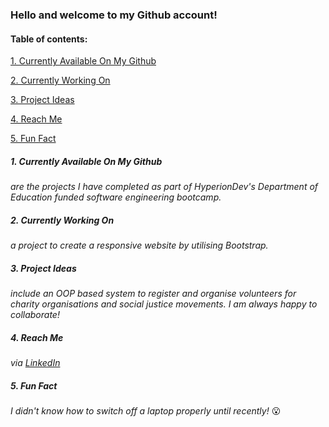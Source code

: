 ### Hello and welcome to my Github account!
#### Table of contents:

[1. Currently Available On My Github](https://github.com/yjk16/yjk16/edit/main/README.md#1-currently-available-on-my-github)

[2. Currently Working On](https://github.com/yjk16/yjk16/edit/main/README.md#2-currently-working-on)

[3. Project Ideas](https://github.com/yjk16/yjk16/edit/main/README.md#3-project-ideas)

[4. Reach Me](https://github.com/yjk16/yjk16/edit/main/README.md#4-reach-me)

[5. Fun Fact](https://github.com/yjk16/yjk16/edit/main/README.md#5-fun-fact)


##### 1. Currently Available On My Github
*are the projects I have completed as part of HyperionDev's Department of Education funded software engineering bootcamp.*

##### 2. Currently Working On
*a project to create a responsive website by utilising Bootstrap.*

##### 3. Project Ideas
*include an OOP based system to register and organise volunteers for charity organisations and social justice movements. I am always happy to collaborate!*

##### 4. Reach Me
*via [LinkedIn](https://www.linkedin.com/in/yoon-ji-kim-770360258/)*

##### 5. Fun Fact
*I didn't know how to switch off a laptop properly until recently!* :open_mouth:

<!--
**yjk16/yjk16** is a ✨ _special_ ✨ repository because its `README.md` (this file) appears on your GitHub profile.

Here are some ideas to get you started:

- 🔭 I’m currently working on ...
- 🌱 I’m currently learning ...
- 👯 I’m looking to collaborate on ...
- 🤔 I’m looking for help with ...
- 💬 Ask me about ...
- 📫 How to reach me: ...
- 😄 Pronouns: ...
- ⚡ Fun fact: ...
-->

